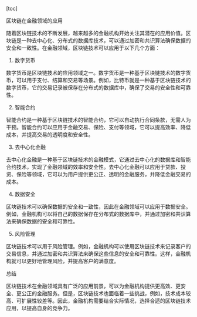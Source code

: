 
[toc]                    
                
                
区块链在金融领域的应用

随着区块链技术的不断发展，越来越多的金融机构开始关注其潜在的应用价值。区块链是一种去中心化、分布式的数据库技术，可以通过加密和共识算法确保数据的安全和一致性。在金融领域，区块链技术可以应用于以下几个方面：

1. 数字货币

数字货币是区块链技术的应用领域之一。数字货币是一种基于区块链技术的数字货币，可以用于支付、结算和交易等场景。例如，比特币就是一种基于区块链技术的数字货币，它的交易记录被保存在分布式的数据库中，确保了交易的安全性和可靠性。

2. 智能合约

智能合约是一种基于区块链技术的智能合约，它可以自动执行合同条款，无需人为干预。智能合约可以应用于金融交易、保险、支付等领域，它可以提高效率、降低成本，并提高交易的透明度和安全性。

3. 去中心化金融

去中心化金融是一种基于区块链技术的金融模式，它通过去中心化的数据库和智能合约技术，实现了金融领域的效率和安全性。去中心化金融可以应用于贷款、投资、保险等领域，它可以为用户提供更公正、透明的金融服务，并降低金融交易的成本。

4. 数据安全

区块链技术可以确保数据的安全和一致性，因此在金融领域可以应用于数据安全。例如，金融机构可以将自己的数据保存在分布式的数据库中，并通过加密和共识算法来确保数据的安全和可靠性。

5. 风险管理

区块链技术可以用于风险管理。例如，金融机构可以使用区块链技术来记录客户的交易信息，并通过加密和共识算法来确保这些信息的安全和可靠性。这样，金融机构就可以更好地管理风险，并提高客户的满意度。

总结

区块链技术在金融领域具有广泛的应用前景，可以为金融机构提供更高效、更安全、更公正的金融服务。但是，区块链技术也面临着一些挑战，例如，技术成本较高、可扩展性较差等。因此，金融机构需要结合实际情况，选择合适的区块链技术应用，以提高自身的竞争力。

